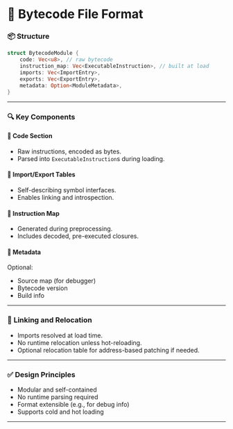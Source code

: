 
# 📄 **Bytecode File Format**

### 📦 **Structure**

```rust
struct BytecodeModule {
    code: Vec<u8>, // raw bytecode
    instruction_map: Vec<ExecutableInstruction>, // built at load
    imports: Vec<ImportEntry>,
    exports: Vec<ExportEntry>,
    metadata: Option<ModuleMetadata>,
}
```

---

### 🔍 **Key Components**

#### 🔸 Code Section

* Raw instructions, encoded as bytes.
* Parsed into `ExecutableInstruction`s during loading.

#### 🔸 Import/Export Tables

* Self-describing symbol interfaces.
* Enables linking and introspection.

#### 🔸 Instruction Map

* Generated during preprocessing.
* Includes decoded, pre-executed closures.

#### 🔸 Metadata

Optional:

* Source map (for debugger)
* Bytecode version
* Build info

---

### 🔄 **Linking and Relocation**

* Imports resolved at load time.
* No runtime relocation unless hot-reloading.
* Optional relocation table for address-based patching if needed.

---

### ✅ **Design Principles**

* Modular and self-contained
* No runtime parsing required
* Format extensible (e.g., for debug info)
* Supports cold and hot loading

---
